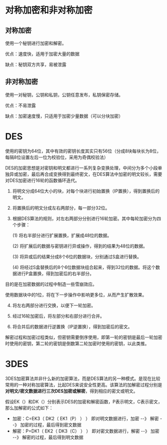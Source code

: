 # 对称加密和非对称加密

## 对称加密

使用一个秘钥进行加密和解密。

优点：速度快，适用于加密大量的数据

缺点：秘钥双方共享，易被泄露



## 非对称加密

使用一对秘钥，公钥和私钥，公钥任意发布，私钥保密存储。

优点：不易泄露

缺点：加密速度慢，只适用于加密少量数据（可以分块加密）



# DES

使用的密钥为64位，其中有效的密钥长度其实只有56位（分成8块每块长为8位，每隔8位设置左后一位为校验位，采用为奇偶校验法）

DES的加密思想是对密钥和明文都进行一系列复杂变换处理，中间分为多个小段单独异或加密，最后再合成变换得到最终密文，在DES算法中加密的明文较长，需要对DES加密进行16轮的函数循环迭代。



1. 将明文分成64位大小的块，对每个块进行初始置换（IP置换），得到置换后的明文。

2. 将置换后的明文分成左右两部分，每一部分32位。

3. 根据DES算法的规则，对左右两部分分别进行16轮加密。其中每轮加密分为四个步骤：

    (1) 将右半部分进行扩展置换，扩展成48位的数据。

    (2) 将扩展后的数据与密钥进行异或操作，得到的结果为48位的数据。

    (3) 将异或后的结果分成8个6位的数据块，分别通过S盒进行替换。

    (4) 将经过S盒替换后的8个6位数据块组合起来，得到32位的数据。将这个数据进行P盒置换，得到加密后的右半部分。

目的是在加密数据的过程中制造一些雪崩效应。

使用数据块中的1位，将在下一步操作中影响更多位，从而产生扩散效果。

4. 将左右两部分进行交换，以便下一轮加密。

5. 经过16轮加密后，将左部分和右部分进行合并。

6. 将合并后的数据进行逆置换（IP逆置换），得到加密后的密文。

解密过程和加密过程类似，但密钥需要倒序使用，即第一轮的密钥是最后一轮加密时使用的密钥，第二轮的密钥是倒数第二轮加密时使用的密钥，以此类推。


# 3DES

3DES加密算法并非什么新的加密算法，而是DES算法的另一种模式。是现在比较常用的一种对称加密算法，比起DES来说安全性更高。该算法的加解密过程分别是**对明文/密文数据进行三次DES加密或解密**，得到相应的密文或明文。

假设EK（）和DK（）分别表示DES的加密和解密函数，P表示明文，C表示密文，那么加解密的公式如下：

+ 加密：C=EK3（ DK2（ EK1（P） ） ） 即对明文数据进行，加密 --》 解密 --》 加密的过程，最后得到密文数据
+ 解密：P=DK1（ EK2（ DK3（C） ） ） 即对密文数据进行，解密 --》 加密 --》 解密的过程，最后得到明文数据
